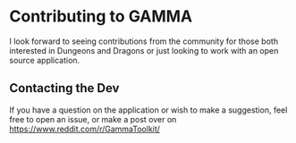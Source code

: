 # Contributing to GAMMA
I look forward to seeing contributions from the community for those both interested in Dungeons and Dragons or just looking to work with an open source application.

## Contacting the Dev
If you have a question on the application or wish to make a suggestion, feel free to open an issue, or make a post over on https://www.reddit.com/r/GammaToolkit/

